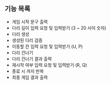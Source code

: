 ## 기능 목록

- 게임 시작 문구 출력
- 다리 길이 입력 요청 및 입력받기 (3 ~ 20 사이 숫자)
- 다리 생성
- 생성된 다리 검증
- 이동할 칸 입력 요청 및 입력받기 (U, P)
- 다리 건너기
- 다리 건너기 결과 출력
- 재시작 여부 입력 요청 및 입력받기 (R, Q)
- 종료 시 까지 반복
- 최종 게임 결과 출력